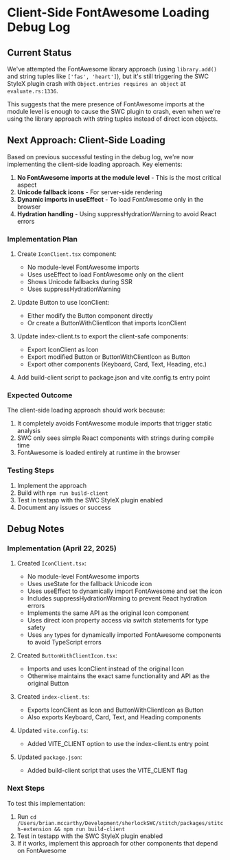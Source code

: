# Client-Side FontAwesome Loading Debug Log

## Current Status

We've attempted the FontAwesome library approach (using `library.add()` and string tuples like `['fas', 'heart']`), but it's still triggering the SWC StyleX plugin crash with `Object.entries requires an object` at `evaluate.rs:1336`.

This suggests that the mere presence of FontAwesome imports at the module level is enough to cause the SWC plugin to crash, even when we're using the library approach with string tuples instead of direct icon objects.

## Next Approach: Client-Side Loading

Based on previous successful testing in the debug log, we're now implementing the client-side loading approach. Key elements:

1. **No FontAwesome imports at the module level** - This is the most critical aspect
2. **Unicode fallback icons** - For server-side rendering
3. **Dynamic imports in useEffect** - To load FontAwesome only in the browser
4. **Hydration handling** - Using suppressHydrationWarning to avoid React errors

### Implementation Plan

1. Create `IconClient.tsx` component:

   - No module-level FontAwesome imports
   - Uses useEffect to load FontAwesome only on the client
   - Shows Unicode fallbacks during SSR
   - Uses suppressHydrationWarning

2. Update Button to use IconClient:

   - Either modify the Button component directly
   - Or create a ButtonWithClientIcon that imports IconClient

3. Update index-client.ts to export the client-safe components:

   - Export IconClient as Icon
   - Export modified Button or ButtonWithClientIcon as Button
   - Export other components (Keyboard, Card, Text, Heading, etc.)

4. Add build-client script to package.json and vite.config.ts entry point

### Expected Outcome

The client-side loading approach should work because:

1. It completely avoids FontAwesome module imports that trigger static analysis
2. SWC only sees simple React components with strings during compile time
3. FontAwesome is loaded entirely at runtime in the browser

### Testing Steps

1. Implement the approach
2. Build with `npm run build-client`
3. Test in testapp with the SWC StyleX plugin enabled
4. Document any issues or success

## Debug Notes

### Implementation (April 22, 2025)

1. Created `IconClient.tsx`:

   - No module-level FontAwesome imports
   - Uses useState for the fallback Unicode icon
   - Uses useEffect to dynamically import FontAwesome and set the icon
   - Includes suppressHydrationWarning to prevent React hydration errors
   - Implements the same API as the original Icon component
   - Uses direct icon property access via switch statements for type safety
   - Uses `any` types for dynamically imported FontAwesome components to avoid TypeScript errors

2. Created `ButtonWithClientIcon.tsx`:

   - Imports and uses IconClient instead of the original Icon
   - Otherwise maintains the exact same functionality and API as the original Button

3. Created `index-client.ts`:

   - Exports IconClient as Icon and ButtonWithClientIcon as Button
   - Also exports Keyboard, Card, Text, and Heading components

4. Updated `vite.config.ts`:

   - Added VITE_CLIENT option to use the index-client.ts entry point

5. Updated `package.json`:
   - Added build-client script that uses the VITE_CLIENT flag

### Next Steps

To test this implementation:

1. Run `cd /Users/brian.mccarthy/Development/sherlockSWC/stitch/packages/stitch-extension && npm run build-client`
2. Test in testapp with the SWC StyleX plugin enabled
3. If it works, implement this approach for other components that depend on FontAwesome
